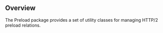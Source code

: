 ## Overview

The Preload package provides a set of utility classes for managing HTTP/2 preload relations.

